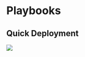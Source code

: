 # Playbooks
## Quick Deployment
<a href="https://portal.azure.com/#create/Microsoft.Template/uri/https%3A%2F%2Fraw.githubusercontent.com%2FAzure%2FAzure-Sentinel%2Fmaster%2FPlaybooks%2FGet-MDEStatistics%2Fincident-trigger%2Fazuredeploy.json" target="_blank">
    <img src="https://aka.ms/deploytoazurebutton"/>
</a>